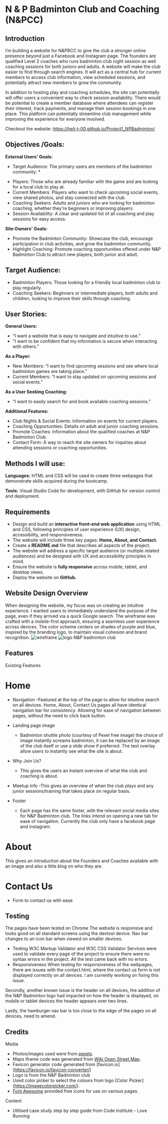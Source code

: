 # N & P Badminton Club and Coaching (N&PCC)

## Introduction

I’m building a website for N&PBCC to give the club a stronger online presence beyond just a Facebook and Instagram page. The founders are qualified Level 2 coaches who runs badminton club night session as well coaching sessions for both juniors and adults. A website will make the club easier to find through search engines. It will act as a central hub for current members to access club information, view scheduled sessions, and potentially attract new members to grow the community.

In addition to hosting play and coaching schedules, the site can potentially will offer users a convenient way to check session availability. There would be potential to create a member database where attendees can register their interest, track payments, and manage their session bookings in one place. This platform can potentially streamline club management while improving the experience for everyone involved.

Checkout the website: https://heli-t-00.github.io/Project1_NPBadminton/

## Objectives /Goals:

**External Users' Goals:**
* Target Audience: The primary users are members of the badminton community: *
- Players: Those who are already familiar with the game and are looking for a local club to play at.
- Current Members: Players who want to check upcoming social events, view shared photos, and stay connected with the club.
- Coaching Seekers: Adults and juniors who are looking for badminton coaching, whether they're beginners or improving players.
- Session Availability: A clear and updated list of all coaching and play sessions for easy access.

**Site Owners' Goals:**
- Promote the Badminton Community: Showcase the club, encourage participation in club activities, and grow the badminton community.
- Highlight Coaching: Promote coaching opportunities offered under N&P Badminton Club to attract new players, both junior and adult.


## Target Audience:
- Badminton Players: Those looking for a friendly local badminton club to play regularly.
- Coaching Seekers: Beginners or intermediate players, both adults and children, looking to improve their skills through coaching.

## User Stories:
**General Users:**
- “I want a website that is easy to navigate and intuitive to use.”
- “I want to be confident that my information is secure when interacting with others.”
  
**As a Player:**
- New Members: “I want to find upcoming sessions and see where local badminton games are taking place.”
- Current Members: “I want to stay updated on upcoming sessions and social events.”
  
**As a User Seeking Coaching:**
  - “I want to easily search for and book available coaching sessions.”
    
**Additional Features:**
- Club Nights & Social Events: Information on events for current players.
- Coaching Opportunities: Details on adult and junior coaching sessions.
- Promote Coaches: Information about the qualified coaches at N&P Badminton Club.
- Contact Form: A way to reach the site owners for inquiries about attending sessions or coaching opportunities.


## Methods I will use:

**Languages:** HTML and CSS will be used to create three webpages that demonstrate skills acquired during the bootcamp.

**Tools:** Visual Studio Code for development, with GitHub for version control and deployment.

## Requirements

- Design and build an **interactive front-end web application** using HTML and CSS, following principles of user experience (UX) design, accessibility, and responsiveness.
- The website will include three key pages: **Home, About, and Contact.**
- Create a **README.md** file that describes all aspects of the project.
- The website will address a specific target audience (or multiple related audiences) and be designed with UX and accessibility principles in mind.
- Ensure the website is **fully responsive** across mobile, tablet, and desktop views.
- Deploy the website on **GitHub.**


## Website Design Overview

When designing the website, my focus was on creating an intuitive experience. I wanted users to immediately understand the purpose of the page, even if they arrived via a quick Google search. The wireframe was crafted with a mobile-first approach, ensuring a seamless user experience across devices. The color scheme centers on shades of purple and blue, inspired by the branding logo, to maintain visual cohesion and brand recognition.
<img src="assets\images\wireframe_mobile.JPG" alt="wireframe">
<img src="assets\images\logo.JPG" alt="logo N&P badminton club">

## Features
Existing  Features
# Home 
- Navigation 
    -Featured at the top of the page to allow for intuitive search on all devices. Home, About, Contact Us pages all have identical navigation bar for consistency. Allowing for ease of navigation between pages, without the need to click back button. 

- Landing page image
    - Badminton shuttle photo (courtesy of Pexel free image) the choice of image instantly screams badminton, it can be replaced by an image of the club itself or use a slide show if preferred. The text overlay allow users to instantly see what the site is about.

- Why Join Us?
    - This gives the users an instant overview of what the club and coaching is about.

- Meetup info
    -This gives an overview of when the club plays and any junior sessions/training that takes place on regular basis.

- Footer
    - Each page has the same footer, with the relevant social media sites for N&P Badminton club. The links intend on opening a new tab for ease of navigation. Currently the club only have a facebook page and instagram. 

# About
This gives an introduction about the Founders and Coaches available with an image and also a little blog on who they are. 

# Contact Us
- Form to contact us with ease

## Testing
The pages have been tested on Chrome
The website is responsive and looks good on all standard screens using the devtool device.
Nav bar changes to an icon bar when viewed on smaller devices.

- Testing
W3C Markup Validator and W3C CSS Validator Services were used to validate every page of the project to ensure there were no syntax errors in the project. 
All the test came back with no errors.
- Responsiveness 
When testing for responsiveness of the webpages, there are issues with the contact.html, where the contact us form is not displayed correctly on all devices. I am currently working on fixing this issue.

Secondly, another known issue is the header on all devices, the addition of the N&P Badminton logo had impacted on how the header is displayed, on mobile or tablet devices the header appears over two lines.

Lastly, the hamburger nav bar is too close to the edge of the pages on all devices, need to amend.

## Credits

Media
- Photos/images used were from [pexels](https://www.pexels.com/).
- Maps iframe code was generated from [Wiki Open Street Map](https://wiki.openstreetmap.org/wiki/Export#Embeddable_HTML).
- Favicon generator code generated from [favicon.io] (https://favicon.io/favicon-converter/)
- Logo is from the N&P Badminton club 
- Used color picker to select the colours from logo [Color Picker] (https://imagecolorpicker.com/).
- [Font Awesome](https://fontawesome.com/) provided free icons for use on various pages.

Content
- Utilised case study step by step guide from Code Institute - Love Running

